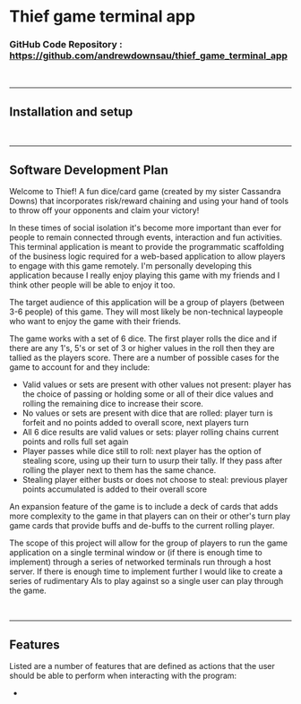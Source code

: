 # Thief game terminal app

### GitHub Code Repository : https://github.com/andrewdownsau/thief_game_terminal_app

<br><hr>

## Installation and setup

<br><hr>

## Software Development Plan

Welcome to Thief! A fun dice/card game (created by my sister Cassandra Downs) that incorporates risk/reward chaining and using your hand of tools to throw off your opponents and claim your victory!

In these times of social isolation it's become more important than ever for people to remain connected through events, interaction and fun activities. This terminal application is meant to provide the programmatic scaffolding of the business logic required for a web-based application to allow players to engage with this game remotely. I'm personally developing this application because I really enjoy playing this game with my friends and I think other people will be able to enjoy it too.

The target audience of this application will be a group of players (between 3-6 people) of this game. They will most likely be non-technical laypeople who want to enjoy the game with their friends.

The game works with a set of 6 dice. The first player rolls the dice and if there are any 1's, 5's or set of 3 or higher values in the roll then they are tallied as the players score. There are a number of possible cases for the game to account for and they include:
- Valid values or sets are present with other values not present: player has the choice of passing or holding some or all of their dice values and rolling the remaining dice to increase their score.
- No values or sets are present with dice that are rolled: player turn is forfeit and no points added to overall score, next players turn
- All 6 dice results are valid values or sets: player rolling chains current points and rolls full set again
- Player passes while dice still to roll: next player has the option of stealing score, using up their turn to usurp their tally. If they pass after rolling the player next to them has the same chance.
- Stealing player either busts or does not choose to steal: previous player points accumulated is added to their overall score

An expansion feature of the game is to include a deck of cards that adds more complexity to the game in that players can on their or other's turn play game cards that provide buffs and de-buffs to the current rolling player.

The scope of this project will allow for the group of players to run the game application on a single terminal window or (if there is enough time to implement) through a series of networked terminals run through a host server. If there is enough time to implement further I would like to create a series of rudimentary AIs to play against so a single user can play through the game.

<br><hr>

## Features

Listed are a number of features that are defined as actions that the user should be able to perform when interacting with the program:

- 